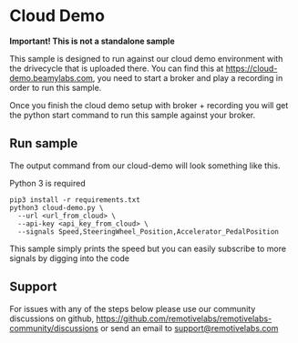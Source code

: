 # Cloud Demo

**Important! This is not a standalone sample** 

This sample is designed to run against our cloud demo environment with the drivecycle that is uploaded there.
You can find this at https://cloud-demo.beamylabs.com, you need to start a broker and play a recording in order
to run this sample.

Once you finish the cloud demo setup with broker + recording you will get the python start command to run
this sample against your broker.

## Run sample

The output command from our cloud-demo will look something like this.

Python 3 is required

```
pip3 install -r requirements.txt 
python3 cloud-demo.py \
  --url <url_from_cloud> \
  --api-key <api_key_from_cloud> \
  --signals Speed,SteeringWheel_Position,Accelerator_PedalPosition
```

This sample simply prints the speed but you can easily subscribe to more signals by digging into the code




## Support
For issues with any of the steps below please use our community discussions on github,
https://github.com/remotivelabs/remotivelabs-community/discussions or send an email to 
support@remotivelabs.com


